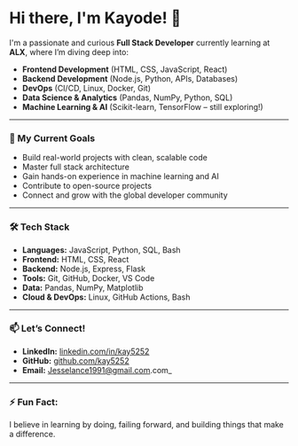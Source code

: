 # Hi there, I'm Kayode! 👋

I'm a passionate and curious **Full Stack Developer** currently learning at **ALX**, where I’m diving deep into:

- **Frontend Development** (HTML, CSS, JavaScript, React)
- **Backend Development** (Node.js, Python, APIs, Databases)
- **DevOps** (CI/CD, Linux, Docker, Git)
- **Data Science & Analytics** (Pandas, NumPy, Python, SQL)
- **Machine Learning & AI** (Scikit-learn, TensorFlow – still exploring!)

---

### 🚀 My Current Goals

- Build real-world projects with clean, scalable code  
- Master full stack architecture  
- Gain hands-on experience in machine learning and AI  
- Contribute to open-source projects  
- Connect and grow with the global developer community  

---

### 🛠️ Tech Stack

- **Languages:** JavaScript, Python, SQL, Bash  
- **Frontend:** HTML, CSS, React  
- **Backend:** Node.js, Express, Flask  
- **Tools:** Git, GitHub, Docker, VS Code  
- **Data:** Pandas, NumPy, Matplotlib  
- **Cloud & DevOps:** Linux, GitHub Actions, Bash  

---

### 📫 Let’s Connect!

- **LinkedIn:** [linkedin.com/in/kay5252](https://linkedin.com/in/kay5252)  
- **GitHub:** [github.com/kay5252](https://github.com/kay5252)  
- **Email:** Jesselance1991@gmail.com.com_  

---

### ⚡ Fun Fact:
I believe in learning by doing, failing forward, and building things that make a difference.
